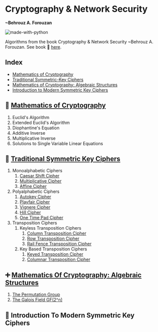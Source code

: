# Cryptography & Network Security 
__~Behrouz A. Forouzan__ 

![made-with-python](https://img.shields.io/badge/Made%20with-Python%203-1f425f.svg)

Algorithms from the book Cryptography & Network Security ~Behrouz A. Forouzan. See book 📖
[here](https://github.com/anishLearnsToCode/books/blob/master/cryptography/Cryptography-and-Network-Security-Forouzan.pdf).

## Index
- [Mathematics of Cryptography](#-mathematics-of-cryptography)
- [Traditional Symmetric-Key Ciphers](#-traditional-symmetric-key-ciphers)
- [Mathematics of Cryptography: Algebraic Structures](#-mathematics-of-cryptography-algebraic-structures)
- [Introduction to Modern Symmetric Key Ciphers](#-introduction-to-modern-symmetric-key-ciphers)

## 🧮 [Mathematics of Cryptography](notebooks/2-mathematics-of-cryptography.ipynb)
1. Euclid's Algorithm
1. Extended Euclid's Algorithm
1. Diophantine's Equation
1. Additive Inverse
1. Multiplicative Inverse
1. Solutions to Single Variable Linear Equations

## 🔑 [Traditional Symmetric Key Ciphers](notebooks/3-symmetric-key-ciphers.ipynb)
1. Monoalphabetic Ciphers
    1. [Caesar Shift Cipher](ciphers/CaesarShiftCipher.py)
    1. [Multiplicative Cipher](ciphers/MultiplicativeCipher.py)
    1. [Affine Cipher](ciphers/AffineCipher.py)
1. Polyalphabetic Ciphers
    1. [Autokey Cipher](ciphers/AutoKeyCipher.py)
    1. [Playfair Cipher](ciphers/PlayfairCipher.py)
    1. [Vignere Cipher](ciphers/VignereCipher.py)
    1. [Hill Cipher](ciphers/HillCipher.py)
    1. [One Time Pad Cipher](ciphers/OneTimePadCipher.py)
1. Transposition Ciphers
    1. Keyless Transposition Ciphers 
        1. [Column Transposition Cipher](ciphers/ColumnTranspositionCipher.py)
        1. [Row Transposition Cipher](ciphers/RowTranspositionCipher.py)
        1. [Rail Fence Transposition Cipher](ciphers/RailFenceCipher.py)
    1. Key Based Transposition Ciphers
        1. [Keyed Transposition Cipher](ciphers/KeyedTranspositionCipher.py)
        1. [Columnar Transposition Cipher](ciphers/ColumnarTranspositionCipher.py)
    
## ➕ [Mathematics Of Cryptography: Algebraic Structures](notebooks/4-mathematics-cryptography-algebraic-structures.ipynb)
1. [The Permutation Group](mathematics/permutation.py)
1. [The Galois Field GF(2^n)](mathematics/Polynomial.py)

## 🔐 Introduction To Modern Symmetric Key Ciphers
